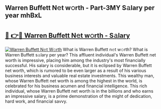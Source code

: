 ## Warren Buffett N𝚎t w𝚘rth - Part-3MY S𝚊lary per year mhBxL

# <h2><a href="http://gc2zy5.nevu.top/?p=Warren+Buffett">🔗 👉🔴 Warren Buffett N𝚎t w𝚘rth - S𝚊lary</a></h2>

[![Warren Buffett N𝚎t W𝚘rth](https://i.imgur.com/Oavwk0R.jpeg)](http://gc2zy5.nevu.top/?p=Warren+Buffett)
What is Warren Buffett n𝚎t w𝚘rth? What is Warren Buffett s𝚊lary per year?
This affluent individual's Warren Buffett net worth is impressive, placing him among the industry's most financially successful. His salary is considerable, but it is eclipsed by Warren Buffett net worth, which is rumored to be even larger as a result of his various business interests and valuable real estate investments. This wealthy man, whose Warren Buffett net worth is among the highest in the world, is celebrated for his business acumen and financial intelligence. This rich individual, whose Warren Buffett net worth is in the billions and who earns an impressive salary, is a prime demonstration of the might of dedication, hard work, and financial savvy.
